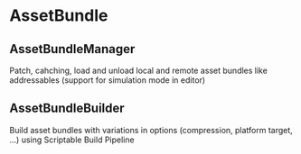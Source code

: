 # AssetBundle

## AssetBundleManager
Patch, cahching, load and unload local and remote asset bundles like addressables (support for simulation mode in editor)

## AssetBundleBuilder
Build asset bundles with variations in options (compression, platform target, ...) using Scriptable Build Pipeline
